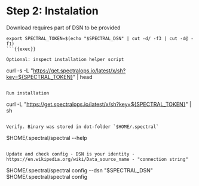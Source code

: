 # Step 2: Instalation

Download requires part of DSN to be provided
```
export SPECTRAL_TOKEN=$(echo "$SPECTRAL_DSN" | cut -d/ -f3 | cut -d@ -f1)
```{{exec}}

Optional: inspect installation helper script
```
curl -s -L "https://get.spectralops.io/latest/x/sh?key=${SPECTRAL_TOKEN}" | head 
```{{exec}}

Run installation
```
curl -L "https://get.spectralops.io/latest/x/sh?key=${SPECTRAL_TOKEN}" | sh
```{{exec}}

Verify. Binary was stored in dot-folder `$HOME/.spectral`
```
$HOME/.spectral/spectral --help
```{{exec}}

Update and check config - DSN is your identity - https://en.wikipedia.org/wiki/Data_source_name - "connection string"
```
$HOME/.spectral/spectral config --dsn "$SPECTRAL_DSN"
$HOME/.spectral/spectral config
```{{exec}}